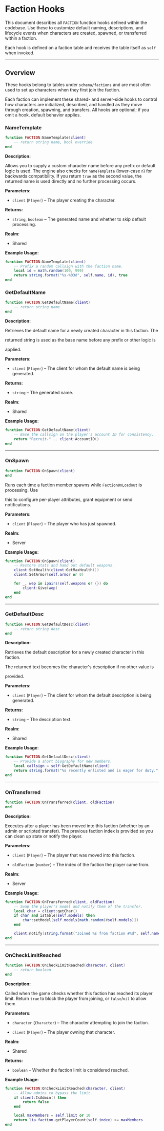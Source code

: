 # Faction Hooks

This document describes all `FACTION` function hooks defined within the codebase. Use these to customize default naming, descriptions, and lifecycle events when characters are created, spawned, or transferred within a faction.

Each hook is defined on a faction table and receives the table itself as `self` when invoked.

---

## Overview

These hooks belong to tables under `schema/factions` and are most often used to set up characters when they first join the faction.

Each faction can implement these shared- and server-side hooks to control how characters are initialized, described, and handled as they move through creation, spawning, and transfers. All hooks are optional; if you omit a hook, default behavior applies.

### NameTemplate

```lua
function FACTION:NameTemplate(client)
    -- return string name, bool override
end
```

**Description:**

Allows you to supply a custom character name before any prefix or default logic is used. The engine also checks for `nameTemplate` (lower-case `n`) for backwards compatibility. If you return `true` as the second value, the returned name is used directly and no further processing occurs.

**Parameters:**

* `client` (`Player`) – The player creating the character.

**Returns:**

* `string`, `boolean` – The generated name and whether to skip default processing.

**Realm:**

* Shared

**Example Usage:**

```lua
function FACTION:NameTemplate(client)
    -- Prefix a random callsign with the faction name.
    local id = math.random(100, 999)
    return string.format("%s-%03d", self.name, id), true
end
```


### GetDefaultName

```lua
function FACTION:GetDefaultName(client)
    -- return string name
end
```

**Description:**

Retrieves the default name for a newly created character in this faction. The

returned string is used as the base name before any prefix or other logic is

applied.

**Parameters:**

* `client` (`Player`) – The client for whom the default name is being generated.

**Returns:**

* `string` – The generated name.

**Realm:**

* Shared

**Example Usage:**

```lua
function FACTION:GetDefaultName(client)
    -- Base the callsign on the player's account ID for consistency.
    return "Recruit-" .. client:AccountID()
end
```

---

### OnSpawn

```lua
function FACTION:OnSpawn(client)
end
```

Runs each time a faction member spawns while `FactionOnLoadout` is processing. Use

this to configure per-player attributes, grant equipment or send notifications.

**Parameters:**

* `client` (`Player`) – The player who has just spawned.

**Realm:**

* Server

**Example Usage:**

```lua
function FACTION:OnSpawn(client)
    -- Restore stats and hand out default weapons.
    client:SetHealth(client:GetMaxHealth())
    client:SetArmor(self.armor or 0)

    for _, wep in ipairs(self.weapons or {}) do
        client:Give(wep)
    end
end
```

---

### GetDefaultDesc

```lua
function FACTION:GetDefaultDesc(client)
    -- return string desc
end
```

**Description:**

Retrieves the default description for a newly created character in this faction.

The returned text becomes the character's description if no other value is

provided.

**Parameters:**

* `client` (`Player`) – The client for whom the default description is being generated.

**Returns:**

* `string` – The description text.

**Realm:**

* Shared

**Example Usage:**

```lua
function FACTION:GetDefaultDesc(client)
    -- Provide a short biography for new members.
    local callsign = self:GetDefaultName(client)
    return string.format("%s recently enlisted and is eager for duty.", callsign)
end
```

---



### OnTransferred

```lua
function FACTION:OnTransferred(client, oldFaction)
end
```

**Description:**

Executes after a player has been moved into this faction (whether by an admin or scripted transfer). The previous faction index is provided so you can clean up state or notify the player.

**Parameters:**

* `client` (`Player`) – The player that was moved into this faction.

* `oldFaction` (`number`) – The index of the faction the player came from.


**Realm:**

* Server


**Example Usage:**

```lua
function FACTION:OnTransferred(client, oldFaction)
    -- Swap the player's model and notify them of the transfer.
    local char = client:getChar()
    if char and istable(self.models) then
        char:setModel(self.models[math.random(#self.models)])
    end

    client:notify(string.format("Joined %s from faction #%d", self.name, oldFaction))
end
```

---

### OnCheckLimitReached

```lua
function FACTION:OnCheckLimitReached(character, client)
    -- return boolean
end
```

**Description:**

Called when the game checks whether this faction has reached its player limit. Return `true` to block the player from joining, or `false`/`nil` to allow them.

**Parameters:**

* `character` (`Character`) – The character attempting to join the faction.

* `client` (`Player`) – The player owning that character.

**Realm:**

* Shared

**Returns:**

* `boolean` – Whether the faction limit is considered reached.

**Example Usage:**

```lua
function FACTION:OnCheckLimitReached(character, client)
    -- Allow admins to bypass the limit.
    if client:IsAdmin() then
        return false
    end

    local maxMembers = self.limit or 10
    return lia.faction.getPlayerCount(self.index) >= maxMembers
end
```

